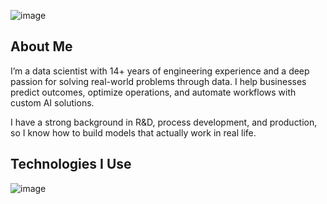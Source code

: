 ![image](https://github.com/user-attachments/assets/d02a4aae-60fa-4f2b-bd8f-7fce20b565d4)

<h2 align="left">About Me</h2>

<p align="left">
I’m a data scientist with 14+ years of engineering experience and a deep passion for solving real-world problems through data. I help businesses predict outcomes, optimize operations, and automate workflows with custom AI solutions.
</p>

<p align="left">
I have a strong background in R&D, process development, and production, so I know how to build models that actually work in real life.
</p>


<h2 align="left">Technologies I Use</h2>

![image](https://github.com/user-attachments/assets/643158d9-d8f1-4f9e-a128-aa68b5d4444a)

